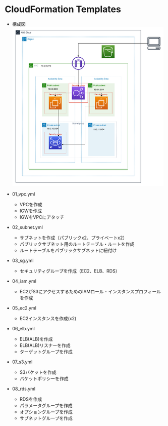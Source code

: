 # CloudFormation Templates
* 構成図
	![構成図](cfn-diagram.png)

* 01_vpc.yml
	* VPCを作成
	* IGWを作成
	* IGWをVPCにアタッチ
* 02_subnet.yml
	* サブネットを作成（パブリックx2、プライベートx2）
	* パブリックサブネット用のルートテーブル・ルートを作成
	* ルートテーブルをパブリックサブネットに紐付け
* 03_sg.yml
	* セキュリティグループを作成（EC2、ELB、RDS）
* 04_iam.yml
	* EC2がS3にアクセスするためのIAMロール・インスタンスプロフィールを作成
* 05_ec2.yml
	* EC2インスタンスを作成(x2)
* 06_elb.yml
	* ELB(ALB)を作成
	* ELB(ALB)リスナーを作成
	* ターゲットグループを作成
* 07_s3.yml
	* S3バケットを作成
	* バケットポリシーを作成
* 08_rds.yml
	* RDSを作成
	* パラメータグループを作成
	* オプショングループを作成
	* サブネットグループを作成